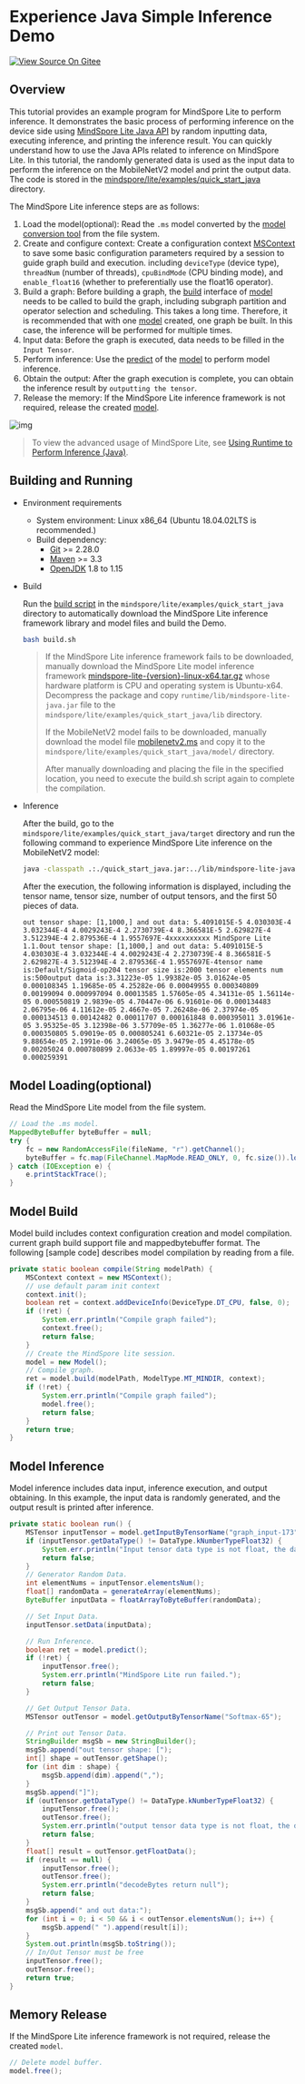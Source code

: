 # Experience Java Simple Inference Demo

[![View Source On Gitee](https://mindspore-website.obs.cn-north-4.myhuaweicloud.com/website-images/r1.10/resource/_static/logo_source_en.png)](https://gitee.com/mindspore/docs/blob/r1.10/docs/lite/docs/source_en/quick_start/quick_start_java.md)

## Overview

This tutorial provides an example program for MindSpore Lite to perform inference. It demonstrates the basic process of performing inference on the device side using [MindSpore Lite Java API](https://www.mindspore.cn/lite/api/en/r1.10/index.html) by random inputting data, executing inference, and printing the inference result. You can quickly understand how to use the Java APIs related to inference on MindSpore Lite. In this tutorial, the randomly generated data is used as the input data to perform the inference on the MobileNetV2 model and print the output data. The code is stored in the [mindspore/lite/examples/quick_start_java](https://gitee.com/mindspore/mindspore/tree/r1.10/mindspore/lite/examples/quick_start_java) directory.

The MindSpore Lite inference steps are as follows:

1. Load the model(optional): Read the `.ms` model converted by the [model conversion tool](https://www.mindspore.cn/lite/docs/en/r1.10/use/converter_tool.html) from the file system.
2. Create and configure context: Create a configuration context [MSContext](https://www.mindspore.cn/lite/api/en/r1.10/api_java/mscontext.html#mscontext) to save some basic configuration parameters required by a session to guide graph build and execution. including `deviceType` (device type), `threadNum` (number of threads), `cpuBindMode` (CPU binding mode), and `enable_float16` (whether to preferentially use the float16 operator).
3. Build a graph: Before building a graph, the [build](https://www.mindspore.cn/lite/api/en/r1.10/api_java/model.html#build) interface of [model](https://www.mindspore.cn/lite/api/en/r1.10/api_java/model.html#model) needs to be called to build the graph, including subgraph partition and operator selection and scheduling. This takes a long time. Therefore, it is recommended that with one [model](https://www.mindspore.cn/lite/api/en/r1.10/api_java/model.html#model) created, one graph be built. In this case, the inference will be performed for multiple times.
4. Input data: Before the graph is executed, data needs to be filled in the `Input Tensor`.
5. Perform inference: Use the [predict](https://www.mindspore.cn/lite/api/en/r1.10/api_java/model.html#predict) of the [model](https://www.mindspore.cn/lite/api/en/r1.10/api_java/model.html#model) to perform model inference.
6. Obtain the output: After the graph execution is complete, you can obtain the inference result by `outputting the tensor`.
7. Release the memory: If the MindSpore Lite inference framework is not required, release the created [model](https://www.mindspore.cn/lite/api/en/r1.10/api_java/model.html#model).

![img](../images/lite_runtime.png)

> To view the advanced usage of MindSpore Lite, see [Using Runtime to Perform Inference (Java)](https://www.mindspore.cn/lite/docs/en/r1.10/use/runtime_java.html).

## Building and Running

- Environment requirements
    - System environment: Linux x86_64 (Ubuntu 18.04.02LTS is recommended.)
    - Build dependency:
        - [Git](https://git-scm.com/downloads) >= 2.28.0
        - [Maven](https://maven.apache.org/download.cgi) >= 3.3
        - [OpenJDK](https://openjdk.java.net/install/) 1.8 to 1.15

- Build

  Run the [build script](https://gitee.com/mindspore/mindspore/blob/r1.10/mindspore/lite/examples/quick_start_java/build.sh) in the `mindspore/lite/examples/quick_start_java` directory to automatically download the MindSpore Lite inference framework library and model files and build the Demo.

  ```bash
  bash build.sh
  ```

  > If the MindSpore Lite inference framework fails to be downloaded, manually download the MindSpore Lite model inference framework [mindspore-lite-{version}-linux-x64.tar.gz](https://www.mindspore.cn/lite/docs/en/r1.10/use/downloads.html) whose hardware platform is CPU and operating system is Ubuntu-x64. Decompress the package and copy `runtime/lib/mindspore-lite-java.jar` file to the `mindspore/lite/examples/quick_start_java/lib` directory.
  >
  > If the MobileNetV2 model fails to be downloaded, manually download the model file [mobilenetv2.ms](https://download.mindspore.cn/model_zoo/official/lite/quick_start/mobilenetv2.ms) and copy it to the `mindspore/lite/examples/quick_start_java/model/` directory.
  >
  > After manually downloading and placing the file in the specified location, you need to execute the build.sh script again to complete the compilation.

- Inference

  After the build, go to the `mindspore/lite/examples/quick_start_java/target` directory and run the following command to experience MindSpore Lite inference on the MobileNetV2 model:

  ```bash
  java -classpath .:./quick_start_java.jar:../lib/mindspore-lite-java.jar  com.mindspore.lite.demo.Main ../model/mobilenetv2.ms
  ```

  After the execution, the following information is displayed, including the tensor name, tensor size, number of output tensors, and the first 50 pieces of data.

  ```text
  out tensor shape: [1,1000,] and out data: 5.4091015E-5 4.030303E-4 3.032344E-4 4.0029243E-4 2.2730739E-4 8.366581E-5 2.629827E-4 3.512394E-4 2.879536E-4 1.9557697E-4xxxxxxxxxx MindSpore Lite 1.1.0out tensor shape: [1,1000,] and out data: 5.4091015E-5 4.030303E-4 3.032344E-4 4.0029243E-4 2.2730739E-4 8.366581E-5 2.629827E-4 3.512394E-4 2.879536E-4 1.9557697E-4tensor name is:Default/Sigmoid-op204 tensor size is:2000 tensor elements num is:500output data is:3.31223e-05 1.99382e-05 3.01624e-05 0.000108345 1.19685e-05 4.25282e-06 0.00049955 0.000340809 0.00199094 0.000997094 0.00013585 1.57605e-05 4.34131e-05 1.56114e-05 0.000550819 2.9839e-05 4.70447e-06 6.91601e-06 0.000134483 2.06795e-06 4.11612e-05 2.4667e-05 7.26248e-06 2.37974e-05 0.000134513 0.00142482 0.00011707 0.000161848 0.000395011 3.01961e-05 3.95325e-05 3.12398e-06 3.57709e-05 1.36277e-06 1.01068e-05 0.000350805 5.09019e-05 0.000805241 6.60321e-05 2.13734e-05 9.88654e-05 2.1991e-06 3.24065e-05 3.9479e-05 4.45178e-05 0.00205024 0.000780899 2.0633e-05 1.89997e-05 0.00197261 0.000259391
  ```

## Model Loading(optional)

Read the MindSpore Lite model from the file system.

```java
// Load the .ms model.
MappedByteBuffer byteBuffer = null;
try {
    fc = new RandomAccessFile(fileName, "r").getChannel();
    byteBuffer = fc.map(FileChannel.MapMode.READ_ONLY, 0, fc.size()).load();
} catch (IOException e) {
    e.printStackTrace();
}
```

## Model Build

Model build includes context configuration creation and model compilation. current graph build support file and mappedbytebuffer format. The following [sample code] describes model compilation by reading from a file.

```java
private static boolean compile(String modelPath) {
    MSContext context = new MSContext();
    // use default param init context
    context.init();
    boolean ret = context.addDeviceInfo(DeviceType.DT_CPU, false, 0);
    if (!ret) {
        System.err.println("Compile graph failed");
        context.free();
        return false;
    }
    // Create the MindSpore lite session.
    model = new Model();
    // Compile graph.
    ret = model.build(modelPath, ModelType.MT_MINDIR, context);
    if (!ret) {
        System.err.println("Compile graph failed");
        model.free();
        return false;
    }
    return true;
}
```

## Model Inference

Model inference includes data input, inference execution, and output obtaining. In this example, the input data is randomly generated, and the output result is printed after inference.

```java
private static boolean run() {
    MSTensor inputTensor = model.getInputByTensorName("graph_input-173");
    if (inputTensor.getDataType() != DataType.kNumberTypeFloat32) {
        System.err.println("Input tensor data type is not float, the data type is " + inputTensor.getDataType());
        return false;
    }
    // Generator Random Data.
    int elementNums = inputTensor.elementsNum();
    float[] randomData = generateArray(elementNums);
    ByteBuffer inputData = floatArrayToByteBuffer(randomData);

    // Set Input Data.
    inputTensor.setData(inputData);

    // Run Inference.
    boolean ret = model.predict();
    if (!ret) {
        inputTensor.free();
        System.err.println("MindSpore Lite run failed.");
        return false;
    }

    // Get Output Tensor Data.
    MSTensor outTensor = model.getOutputByTensorName("Softmax-65");

    // Print out Tensor Data.
    StringBuilder msgSb = new StringBuilder();
    msgSb.append("out tensor shape: [");
    int[] shape = outTensor.getShape();
    for (int dim : shape) {
        msgSb.append(dim).append(",");
    }
    msgSb.append("]");
    if (outTensor.getDataType() != DataType.kNumberTypeFloat32) {
        inputTensor.free();
        outTensor.free();
        System.err.println("output tensor data type is not float, the data type is " + outTensor.getDataType());
        return false;
    }
    float[] result = outTensor.getFloatData();
    if (result == null) {
        inputTensor.free();
        outTensor.free();
        System.err.println("decodeBytes return null");
        return false;
    }
    msgSb.append(" and out data:");
    for (int i = 0; i < 50 && i < outTensor.elementsNum(); i++) {
        msgSb.append(" ").append(result[i]);
    }
    System.out.println(msgSb.toString());
    // In/Out Tensor must be free
    inputTensor.free();
    outTensor.free();
    return true;
}
```

## Memory Release

If the MindSpore Lite inference framework is not required, release the created `model`.

```java
// Delete model buffer.
model.free();
```
